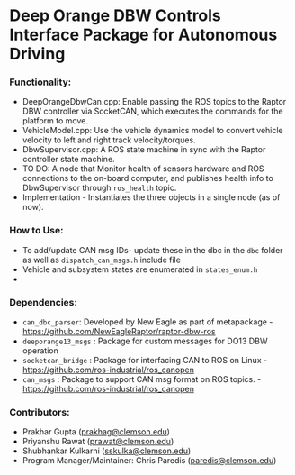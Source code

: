# Deep Orange DBW Controls Interface Package for Autonomous Driving

### Functionality:

- DeepOrangeDbwCan.cpp: Enable passing the ROS topics to the Raptor DBW controller via SocketCAN, which executes the commands for the platform to move.
- VehicleModel.cpp: Use the vehicle dynamics model to convert vehicle velocity to left and right track velocity/torques.
- DbwSupervisor.cpp: A ROS state machine in sync with the Raptor controller state machine.
- TO DO: A node that Monitor health of sensors hardware and ROS connections to the on-board computer, and publishes health info to DbwSupervisor through `ros_health` topic.
- Implementation - Instantiates the three objects in a single node (as of now).

### How to Use:
- To add/update CAN msg IDs- update these in the dbc in the `dbc` folder as well as `dispatch_can_msgs.h` include file
- Vehicle and subsystem states are enumerated in `states_enum.h`
- 

### Dependencies:
- `can_dbc_parser`: Developed by New Eagle as part of metapackage - https://github.com/NewEagleRaptor/raptor-dbw-ros
- `deeporange13_msgs` : Package for custom messages for DO13 DBW operation
- `socketcan_bridge` : Package for interfacing CAN to ROS on Linux - https://github.com/ros-industrial/ros_canopen
- `can_msgs` : Package to support CAN msg format on ROS topics. - https://github.com/ros-industrial/ros_canopen

### Contributors:
 - Prakhar Gupta (prakhag@clemson.edu)
 - Priyanshu Rawat (prawat@clemson.edu)
 - Shubhankar Kulkarni (sskulka@clemson.edu)
 - Program Manager/Maintainer: Chris Paredis (paredis@clemson.edu)

